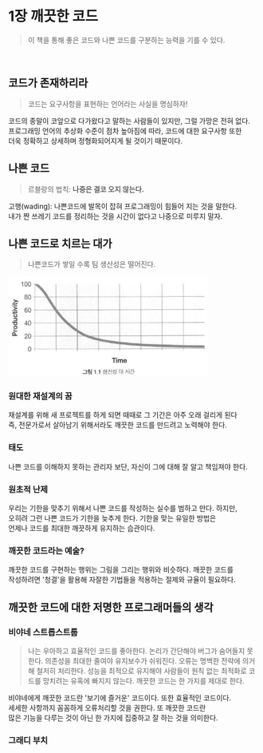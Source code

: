 # 1장 깨끗한 코드
> 이 책을 통해 좋은 코드와 나쁜 코드를 구분하는 능력을 기를 수 있다.
<br>

## 코드가 존재하리라
> 코드는 요구사항을 표현하는 언어라는 사실을 명심하자!

코드의 종말이 코앞으로 다가왔다고 말하는 사람들이 있지만, 그럴 가망은 전혀 없다.<br>
프로그래밍 언어의 추상화 수준이 점차 높아짐에 따라, 코드에 대한 요구사항 또한 <br>
더욱 정확하고 상세하며 정형화되어지게 될 것이기 때문이다.
<br>

## 나쁜 코드
> 르블랑의 법칙: __나중은 결코 오지 않는다.__

고행(wading): 나쁜코드에 발목이 잡혀 프로그래밍이 힘들어 지는 것을 말한다.<br>
내가 짠 쓰레기 코드를 정리하는 것을 시간이 없다고 나중으로 미루지 말자.
<br>

## 나쁜 코드로 치르는 대가
> 나쁜코드가 쌓일 수록 팀 생산성은 떨어진다.

<img src="이미지/그림_1_1.png" width="400px"></img><br>

### 원대한 재설계의 꿈

재설계를 위해 새 프로젝트를 하게 되면 때때로 그 기간은 아주 오래 걸리게 된다<br>
즉, 전문가로서 살아남기 위해서라도 깨끗한 코드를 만드려고 노력해야 한다.
<br>

### 태도

나쁜 코드를 이해하지 못하는 관리자 보단, 자신이 그에 대해 잘 알고 책임져야 한다.<br>


### 원초적 난제

우리는 기한을 맞추기 위해서 나쁜 코드를 작성하는 실수를 범하고 만다. 하지만,<br>
오히려 그런 나쁜 코드가 기한을 늦추게 한다. 기한을 맞는 유일한 방법은<br>
언제나 코드를 최대한 깨끗하게 유지하는 습관이다.
<br>

### 깨끗한 코드라는 예술?

깨끗한 코드를 구현하는 행위는 그림을 그리는 행위와 비슷하다. 깨끗한 코드를<br>
작성하려면 '청결'을 활용해 자잘한 기법들을 적용하는 절제와 규율이 필요하다.<br>

## 깨끗한 코드에 대한 저명한 프로그래머들의 생각

### 비야네 스트롭스트룹
> 나는 우아하고 효율적인 코드를 좋아한다. 논리가 간단해야 버그가 숨어들지 못한다.
> 의존성을 최대한 줄여야 유지보수가 쉬워진다. 오류는 명백한 전략에 의거해
> 철저히 처리한다. 성능을 최적으로 유지해야 사람들이 원칙 없는 최적화로
> 코드를 망치려는 유혹에 빠지지 않는다. 깨끗한 코드는 한 가지를 제대로 한다.

비야네에게 깨끗한 코드란 '보기에 즐거운' 코드이다. 또한 효율적인 코드이다.<br>
세세한 사항까지 꼼꼼하게 오류처리할 것을 권한다. 또 깨끗한 코드란<br>
많은 기능을 다루는 것이 아닌 한 가지에 집중하고 잘 하는 것을 의미한다.
<br>

### 그래디 부치
